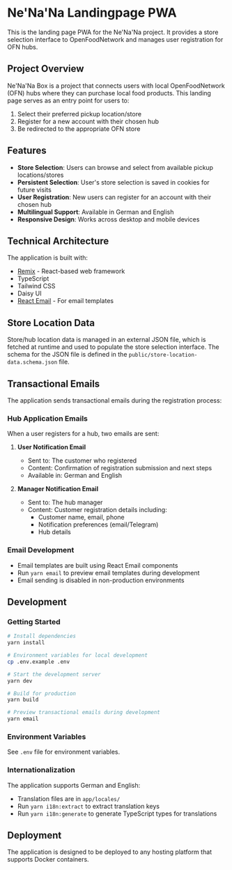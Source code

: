 # Ne'Na'Na Landingpage PWA

This is the landing page PWA for the Ne'Na'Na project. It provides a store selection interface to OpenFoodNetwork and manages user registration for OFN hubs.

## Project Overview

Ne'Na'Na Box is a project that connects users with local OpenFoodNetwork (OFN) hubs where they can purchase local food products. This landing page serves as an entry point for users to:

1. Select their preferred pickup location/store
2. Register for a new account with their chosen hub
3. Be redirected to the appropriate OFN store

## Features

- **Store Selection**: Users can browse and select from available pickup locations/stores
- **Persistent Selection**: User's store selection is saved in cookies for future visits
- **User Registration**: New users can register for an account with their chosen hub
- **Multilingual Support**: Available in German and English
- **Responsive Design**: Works across desktop and mobile devices

## Technical Architecture

The application is built with:
- [Remix](https://remix.run/) - React-based web framework
- TypeScript
- Tailwind CSS
- Daisy UI
- [React Email](https://react.email/) - For email templates

## Store Location Data

Store/hub location data is managed in an external JSON file, which is fetched at runtime and used to populate the store selection interface. The schema for the JSON file is defined in the `public/store-location-data.schema.json` file.

## Transactional Emails

The application sends transactional emails during the registration process:

### Hub Application Emails

When a user registers for a hub, two emails are sent:

1. **User Notification Email**
   - Sent to: The customer who registered
   - Content: Confirmation of registration submission and next steps
   - Available in: German and English

2. **Manager Notification Email**
   - Sent to: The hub manager
   - Content: Customer registration details including:
     - Customer name, email, phone
     - Notification preferences (email/Telegram)
     - Hub details

### Email Development

- Email templates are built using React Email components
- Run `yarn email` to preview email templates during development
- Email sending is disabled in non-production environments

## Development

### Getting Started

```bash
# Install dependencies
yarn install

# Environment variables for local development
cp .env.example .env

# Start the development server
yarn dev

# Build for production
yarn build

# Preview transactional emails during development
yarn email
```

### Environment Variables

See `.env` file for environment variables.

### Internationalization

The application supports German and English:
- Translation files are in `app/locales/`
- Run `yarn i18n:extract` to extract translation keys
- Run `yarn i18n:generate` to generate TypeScript types for translations

## Deployment

The application is designed to be deployed to any hosting platform that supports Docker containers.
